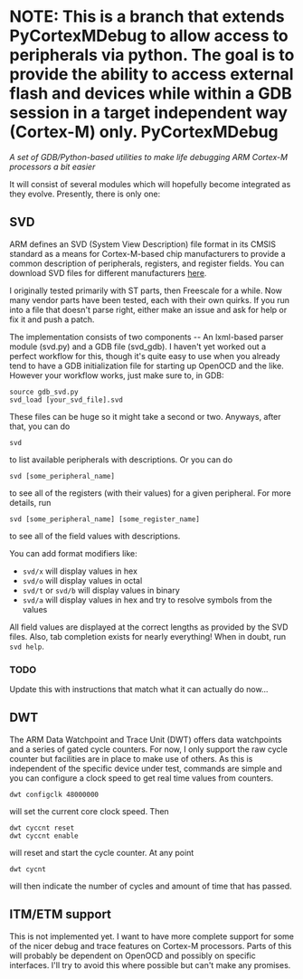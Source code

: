 NOTE: This is a branch that extends PyCortexMDebug to allow access to peripherals via python. The goal is to provide the ability to access external flash and devices while within a GDB session in a target independent way (Cortex-M) only.
PyCortexMDebug
==============

*A set of GDB/Python-based utilities to make life debugging ARM Cortex-M processors a bit easier*

It will consist of several modules which will hopefully become integrated as they evolve. Presently, there is only one:

## SVD
ARM defines an SVD (System View Description) file format in its CMSIS
standard as a means for Cortex-M-based chip manufacturers to provide a
common description of peripherals, registers, and register fields. You
can download SVD files for different manufacturers
[here](http://www.arm.com/products/processors/cortex-m/cortex-microcontroller-software-interface-standard.php).

I originally tested primarily with ST parts, then Freescale for a while. Now many vendor parts have been tested, each with their own quirks.
If you run into a file that doesn't parse right, either make an issue and ask for help or fix it and push a patch.

The implementation consists of two components -- An lxml-based parser module (svd.py) and a GDB file (svd_gdb).
I haven't yet worked out a perfect workflow for this, though it's quite easy to use when
you already tend to have a GDB initialization file for starting up OpenOCD and the like.
However your workflow works, just make sure to, in GDB:

    source gdb_svd.py
    svd_load [your_svd_file].svd

These files can be huge so it might take a second or two. Anyways, after that, you can do

    svd

to list available peripherals with descriptions. Or you can do

    svd [some_peripheral_name]

to see all of the registers (with their values) for a given peripheral. For more details, run

    svd [some_peripheral_name] [some_register_name]

to see all of the field values with descriptions.

You can add format modifiers like:

* `svd/x` will display values in hex
* `svd/o` will display values in octal
* `svd/t` or `svd/b` will display values in binary
* `svd/a` will display values in hex and try to resolve symbols from the values

All field values are displayed at the correct lengths as provided by the SVD files.
Also, tab completion exists for nearly everything! When in doubt, run `svd help`.

### TODO

Update this with instructions that match what it can actually do now...

## DWT
The ARM Data Watchpoint and Trace Unit (DWT) offers data watchpoints and a series of gated cycle counters. For now,
I only support the raw cycle counter but facilities are in place to make use of others. As this is independent of the
specific device under test, commands are simple and you can configure a clock speed to get real time values from
counters.

    dwt configclk 48000000
    
will set the current core clock speed. Then

    dwt cyccnt reset
    dwt cyccnt enable

will reset and start the cycle counter. At any point

    dwt cycnt

will then indicate the number of cycles and amount of time that has passed.

## ITM/ETM support

This is not implemented yet. I want to have more complete support for some of the nicer debug and trace features
on Cortex-M processors. Parts of this will probably be dependent on OpenOCD and possibly on specific interfaces.
I'll try to avoid this where possible but can't make any promises.
